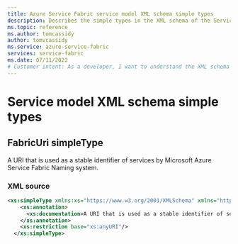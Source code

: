 ```yaml
---
title: Azure Service Fabric service model XML schema simple types 
description: Describes the simple types in the XML schema of the Service Fabric service model.
ms.topic: reference
ms.author: tomcassidy
author: tomvcassidy
ms.service: azure-service-fabric
services: service-fabric
ms.date: 07/11/2022
# Customer intent: As a developer, I want to understand the XML schema for Service Fabric service model simple types, so that I can effectively implement and manage service identifiers in my applications.
---
```


<!-- This article was generated by the Python script found in the service-fabric-service-model-schema.md file -->

# Service model XML schema simple types

## FabricUri simpleType
A URI that is used as a stable identifier of services by Microsoft Azure Service Fabric Naming system. 

### XML source
```xml
<xs:simpleType xmlns:xs="https://www.w3.org/2001/XMLSchema" xmlns="http://schemas.microsoft.com/2011/01/fabric" name="FabricUri">
    <xs:annotation>
      <xs:documentation>A URI that is used as a stable identifier of services by Microsoft Azure Service Fabric Naming system. </xs:documentation>
    </xs:annotation>
    <xs:restriction base="xs:anyURI"/>
  </xs:simpleType>
  
```
